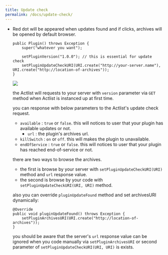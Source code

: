 ```yaml
---
title: Update check
permalink: /docs/update-check/
---
```


* Red dot will be appeared when updates found and if clicks, archives will be opened by default browser.
  ```
  public Plugin() throws Exception {
      super("whatever you want");

      setPluginVersion("1.0.0"); // this is essential for update check
      setPluginUpdateCheckURI(URI.create("http://your-server.name"), URI.create("http://location-of-archives"));
  }
  ```

  ![]({{site.url}}/img/how-to-induce-to-latest-version-of-plugin.png)

  the Actlist will requests to your server with `version` parameter via `GET` method when Actlist is instanced up at first time.

  you can response with below parameters to the Actlist's update check request.
    * `available` : `true` or `false`. this will notices to user that your plugin has available updates or not.
      * `url` : the plugin's archives url.
    * `killSwitch` : `on` or `off`. this will makes the plugin to unavailable.
    * `endOfService` : `true` or `false`. this will notices to user that your plugin has reached end-of-service or not.

  there are two ways to browse the archives.
    * the first is browse by your server with `setPluginUpdateCheckURI(URI)` method and `url` response value.
    * the second is browse by your code with `setPluginUpdateCheckURI(URI, URI)` method.

  also you can override `pluginUpdateFound` method and set archivesURI dynamically:
  ```
  @Override
  public void pluginUpdateFound() throws Exception {
      setPluginArchivesURI(URI.create("http://location-of-archives"));
  }
  ```

  you should be aware that the server's `url` response value can be ignored when you code manually via `setPluginArchivesURI` or second parameter of `setPluginUpdateCheckURI(URI, URI)` is exists.
